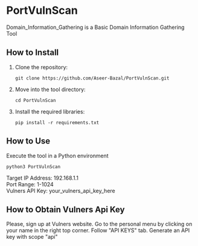 # PortVulnScan
Domain_Information_Gathering is a Basic Domain Information Gathering Tool

## How to Install

<ol>
<li>Clone the repository:</li>
  
```
git clone https://github.com/Aseer-Bazal/PortVulnScan.git
```
<li>Move into the tool directory:</li>

```
cd PortVulnScan
```
<li>Install the required libraries:</li> 

```
pip install -r requirements.txt
```
</ol>

## How to Use
Execute the tool in a Python environment
```
python3 PortVulnScan
```
Target IP Address: 192.168.1.1<br>
Port Range: 1-1024<br>
Vulners API Key: your_vulners_api_key_here<br>

## How to Obtain Vulners Api Key
Please, sign up at <a name="https://vulners.com/">Vulners</a> website. Go to the personal menu by clicking on your name in the right top corner. Follow "API KEYS" tab. Generate an API key with scope "api" 

 






